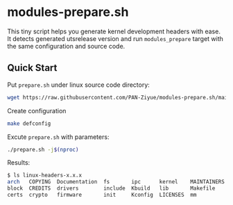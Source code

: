 # modules-prepare.sh

This tiny script helps you generate kernel development headers with ease. It detects generated utsrelease version and run `modules_prepare` target with the same configuration and source code.

## Quick Start

Put `prepare.sh` under linux source code directory:

```bash
wget https://raw.githubusercontent.com/PAN-Ziyue/modules-prepare.sh/main/prepare.sh && chmod +x prepare.sh
```

Create configuration

```bash
make defconfig
```

Excute `prepare.sh` with parameters:

```bash
./prepare.sh -j$(nproc)
```

Results:

```bash
$ ls linux-headers-x.x.x
arch   COPYING  Documentation  fs       ipc      kernel    MAINTAINERS  Module.symvers  samples   sound  virt
block  CREDITS  drivers        include  Kbuild   lib       Makefile     net             scripts   tools
certs  crypto   firmware       init     Kconfig  LICENSES  mm           README          security  usr
```
